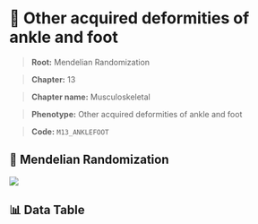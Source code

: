 # 🧪 Other acquired deformities of ankle and foot

> **Root:** Mendelian Randomization

> **Chapter:** 13  

> **Chapter name:** Musculoskeletal

> **Phenotype:** Other acquired deformities of ankle and foot  

> **Code:** `M13_ANKLEFOOT`

## 🧬 Mendelian Randomization  

<img src="/MR/Figures/Forward/M13_ANKLEFOOT.png"/>

## 📊 Data Table

<CsvTableMRF src="/MR_Data/Forward/M13_ANKLEFOOT.csv"/>
